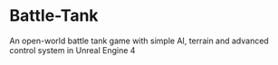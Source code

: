 # Battle-Tank
An open-world battle tank game with simple AI, terrain and advanced control system in Unreal Engine 4
